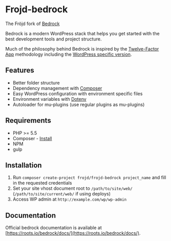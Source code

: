 # Frojd-bedrock
The Fröjd fork of [Bedrock](https://roots.io/bedrock/)

Bedrock is a modern WordPress stack that helps you get started with the best development tools and project structure.

Much of the philosophy behind Bedrock is inspired by the [Twelve-Factor App](http://12factor.net/) methodology including the [WordPress specific version](https://roots.io/twelve-factor-wordpress/).

## Features

* Better folder structure
* Dependency management with [Composer](http://getcomposer.org)
* Easy WordPress configuration with environment specific files
* Environment variables with [Dotenv](https://github.com/vlucas/phpdotenv)
* Autoloader for mu-plugins (use regular plugins as mu-plugins)

## Requirements

* PHP >= 5.5
* Composer - [Install](https://getcomposer.org/doc/00-intro.md#installation-linux-unix-osx)
* NPM
* gulp

## Installation

1. Run `composer create-project frojd/frojd-bedrock project_name` and fill in the requested credentials
2. Set your site vhost document root to `/path/to/site/web/` (`/path/to/site/current/web/` if using deploys)
3. Access WP admin at `http://example.com/wp/wp-admin`

## Documentation

Official bedrock documentation is available at [https://roots.io/bedrock/docs/](https://roots.io/bedrock/docs/).
